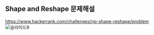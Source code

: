 Shape and Reshape 문제해설
-------------------
https://www.hackerrank.com/challenges/np-shape-reshape/problem
![슬라이드9](https://user-images.githubusercontent.com/56715366/67849302-afac4d80-fb49-11e9-88cc-9752c64ca74a.JPG)

